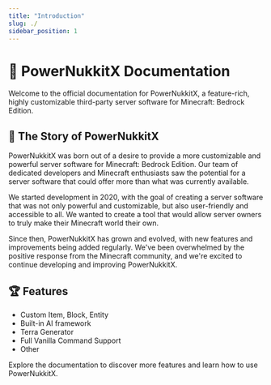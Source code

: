 ```yaml
---
title: "Introduction"
slug: ./
sidebar_position: 1
---
```

# 🚀 PowerNukkitX Documentation

Welcome to the official documentation for PowerNukkitX, a feature-rich, highly customizable third-party server software for Minecraft: Bedrock Edition.

## 📕 The Story of PowerNukkitX

PowerNukkitX was born out of a desire to provide a more customizable and powerful server software for Minecraft: Bedrock Edition. Our team of dedicated developers and Minecraft enthusiasts saw the potential for a server software that could offer more than what was currently available.

We started development in 2020, with the goal of creating a server software that was not only powerful and customizable, but also user-friendly and accessible to all. We wanted to create a tool that would allow server owners to truly make their Minecraft world their own.

Since then, PowerNukkitX has grown and evolved, with new features and improvements being added regularly. We've been overwhelmed by the positive response from the Minecraft community, and we're excited to continue developing and improving PowerNukkitX.


## 🏆 Features

- Custom Item, Block, Entity
- Built-in AI framework
- Terra Generator
- Full Vanilla Command Support
- Other

Explore the documentation to discover more features and learn how to use PowerNukkitX.